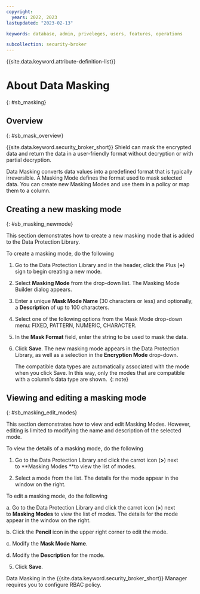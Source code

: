 ```yaml
---
copyright:
  years: 2022, 2023
lastupdated: "2023-02-13"

keywords: database, admin, priveleges, users, features, operations

subcollection: security-broker
---
```


{{site.data.keyword.attribute-definition-list}}

# About Data Masking
{: #sb_masking}

## Overview
{: #sb_mask_overview}

{{site.data.keyword.security_broker_short}} Shield can mask the encrypted data and return the data
in a user-friendly format without decryption or with partial decryption.

Data Masking converts data values into a predefined format that is typically irreversible. A Masking Mode defines the format used to mask selected data. You can create new Masking Modes and use them in a policy
or map them to a column.

## Creating a new masking mode
{: #sb_masking_newmode}

This section demonstrates how to create a new masking mode that is added to the Data Protection Library. 

To create a masking mode, do the following

1. Go to the Data Protection Library and in the header, click the Plus (**+**) sign to begin creating a new mode.

2. Select **Masking Mode** from the drop-down list. The Masking Mode Builder dialog appears.

3. Enter a unique **Mask Mode Name** (30 characters or less) and optionally, a **Description** of up to 100 characters.

4. Select one of the following options from the Mask Mode drop-down menu: FIXED, PATTERN, NUMERIC, CHARACTER.

5. In the **Mask Format** field, enter the string to be used to mask the data. 

6. Click **Save**. The new masking mode appears in the Data Protection Library, as well as a selection in the **Encryption Mode** drop-down.

   The compatible data types are automatically associated with the mode when you click Save. In this way, only the modes that are compatible with a column's data type are shown. 
   {: note}

## Viewing and editing a masking mode
{: #sb_masking_edit_modes}

This section demonstrates how to view and edit Masking Modes. However, editing is limited to modifying the name and description of the selected mode. 

To view the details of a masking mode, do the following

1. Go to the Data Protection Library and click the carrot icon (**>**) next to **Masking Modes **to view the list of modes.

2.  Select a mode from the list. The details for the mode appear in the window on the right.

To edit a masking mode, do the following

a. Go to the Data Protection Library and click the carrot icon (**>**) next to **Masking Modes** to view the list of modes. The details for the mode appear in the window on the right.

b. Click the **Pencil** icon in the upper right corner to edit the mode.

c. Modify the **Mask Mode Name**.

d. Modify the **Description** for the mode.

5.  Click **Save**.

Data Masking in the {{site.data.keyword.security_broker_short}} Manager requires you to configure RBAC policy.


